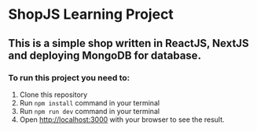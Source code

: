 # ShopJS Learning Project

## This is a simple shop written in ReactJS, NextJS and deploying MongoDB for database.

### To run this project you need to:

1. Clone this repository
2. Run `npm install` command in your terminal
3. Run `npm run dev` command in your terminal
4. Open [http://localhost:3000](http://localhost:3000) with your browser to see the result.